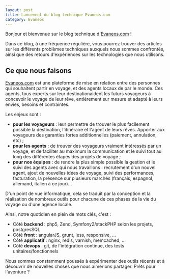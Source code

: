 ```yaml
---
layout: post
title: Lancement du blog technique Evaneos.com
category: Evaneos
---
```


Bonjour et bienvenue sur le blog technique d'[Evaneos.com](http://www.evaneos.com) !

Dans ce blog, à une fréquence régulière, vous pourrez trouver des articles sur les différents problèmes techniques auxquels nous sommes confrontés, ainsi que des retours d'expériences sur les technologies que nous utilisons.

## Ce que nous faisons

[Evaneos.com](http://www.evaneos.com) est une plateforme de mise en relation entre des personnes qui souhaitent partir en voyage, et des agents locaux de par le monde. Ces agents, tous experts sur leur destinationaident les futurs voyageurs à concevoir le voyage de leur rêve, entièrement sur mesure et adapté à leurs envies, besoins et contraintes.

Les enjeux sont :

- **pour les voyageurs** : leur permettre de trouver le plus facilement possible la destination, l'itinéraire et l'agent de leurs rêves. Apporter aux voyageurs des garanties fortes additionnelles (paiement, annulation, etc) ;
- **pour les agents** : de trouver des voyageurs vraiment intéressés par un voyage, et de faciliter au maximum la communication et le suivi tout au long des différentes étapes des projets de voyage ;
- **pour nos équipes** : de rendre la plus simple possible la gestion et le suivi des agents avec qui nous travaillons : recrutement d'un nouvel agent, ajout de nouvelles idées de voyage, suivi des performances, facturation, la présence sur plusieurs marchés (français, espagnol, allemand, italien à ce jour)...

D'un point de vue informatique, cela se traduit par la conception et la réalisation de nombreux outils pour chacune de ces phases de la vie du voyage ou d'une agence locale.

Ainsi, notre quotidien en plein de mots clés, c'est :

* Côté **backend** : php5, Zend, Symfony2/stackPHP selon les projets, postgresSQL
* Côté **front** : angularJS, grunt, less, responsive, ...
* Côté **applicatif** : nginx, redis, varnish, memcached, ...
* Côté **devops** : git, de l'intégration continue, des tests unitaires/fonctionnels

Nous sommes constamment poussés à expérimenter des outils récents et à découvrir de nouvelles choses que nous aimerions partager. Prêts pour l'aventure ?
